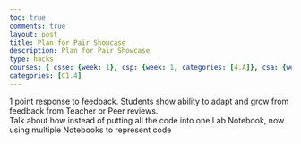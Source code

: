 ```yaml
---
toc: true
comments: true
layout: post
title: Plan for Pair Showcase
description: Plan for Pair Showcase
type: hacks
courses: { csse: {week: 1}, csp: {week: 1, categories: [4.A]}, csa: {week: 2} }
categories: [C1.4]
---
```


1 point response to feedback. Students show ability to adapt and grow from feedback from Teacher or Peer reviews.  
Talk about how instead of putting all the code into one Lab Notebook, now using multiple Notebooks to represent code
